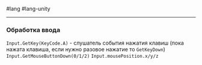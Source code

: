 #lang #lang-unity  

---
### Обработка ввода
`Input.GetKey(KeyCode.A)` - слушатель события нажатия клавиш (пока нажата клавиша, если нужно разовое нажатие то `GetKeyDown`)
`Input.GetMouseButtonDown(0/1/2)`
`Input.mousePosition.x/y/z`